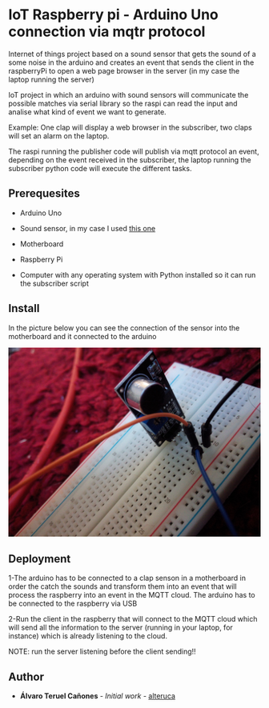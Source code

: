 # IoT Raspberry pi - Arduino Uno connection via mqtr protocol

Internet of things project based on a sound sensor that gets the sound of a some noise in the arduino and creates an event that sends the client in the raspberryPi to open a web page browser in the server (in my case the laptop running the server)

IoT project in which an arduino with sound sensors will communicate the possible matches via serial library so the raspi can read the input and analise what kind of event we want to generate.

Example: One clap will display a web browser in the subscriber, two claps will set an alarm on the laptop.

The raspi running the publisher code will publish via mqtt protocol an event, depending on the event received in the subscriber, the laptop running the subscriber python code will execute the different tasks.

## Prerequesites

* Arduino Uno
* Sound sensor, in my case I used [this one](https://www.google.com/imgres?imgurl=https%3A%2F%2Fleantec.es%2Fwp-content%2Fuploads%2F2018%2F02%2Fp_2_1_7_0_2170-Detector-de-sonido-Chip-LM393-Modulo-Microfono-para-Arduino.jpg&imgrefurl=https%3A%2F%2Fleantec.es%2Ftienda%2Fdetector-de-sonido-chip-lm393-modulo-microfono-para-arduino%2F&docid=2j7GZDZtMvUZwM&tbnid=a5Pxw5mhb6JtUM%3A&vet=10ahUKEwjruLfIsYDmAhUSGewKHWwfAKsQMwi2ASgGMAY..i&w=1500&h=1500&safe=off&client=firefox-b-d&bih=813&biw=1400&q=lm393&ved=0ahUKEwjruLfIsYDmAhUSGewKHWwfAKsQMwi2ASgGMAY&iact=mrc&uact=8)

* Motherboard
* Raspberry Pi
* Computer with any operating system with Python installed so it can run the subscriber script

## Install

In the picture below you can see the connection of the sensor into the motherboard and it connected to the arduino

![alt text](IMG_20170721_184207.jpg)

## Deployment


1-The arduino has to be connected to a clap senson in a motherboard in order the catch the sounds and transform them into an event that will process the raspberry into an event in the MQTT cloud. The arduino has to be connected to the raspberry via USB

2-Run the client in the raspberry that will connect to the MQTT cloud which will send all the information to the server (running in your laptop, for instance) which is already listening to the cloud. 

NOTE: run the server listening before the client sending!!

## Author

* **Álvaro Teruel Cañones** - *Initial work* - [alteruca](https://github.com/alteruca)
